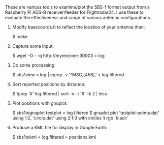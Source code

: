 These are various tools to examine/plot the SBS-1 format output from
a Raspberry Pi ADS-B receiver/feeder for Flightradar24.  I use these to
evaluate the effectiveness and range of various antenna configurations.

1. Modify basecoords.h to reflect the location of your antenna then:

	$ make

2. Capture some input:

	$ wget -O - -q http://myreceiver:30003 > log

3. Do some processing:

	$ sbs1view < log | egrep -v '^MSG,[458],' > log.filtered

4. Sort reported positions by distance:

	$ fgrep '#' log.filtered | sort -n -t '#' -k 2 | less

5. Plot positions with gnuplot:

	$ sbs1tognuplot testplot < log.filtered
	$ gnuplot
	plot 'testplot-points.dat' using 1:2, 'circle.dat' using 2:1:3 with circles lt rgb 'black'

6. Produce a KML file for display in Google Earth:

	$ sbs1tokml < log.filtered > positions.kml
